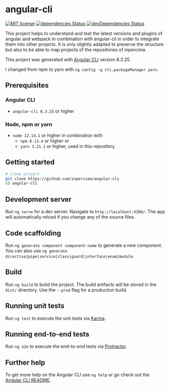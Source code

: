 # angular-cli

[![MIT license](https://img.shields.io/badge/license-MIT-blue.svg)](./LICENSE.md)
[![dependencies Status](https://david-dm.org/inpercima/angular-cli/status.svg)](https://david-dm.org/inpercima/angular-cli)
[![devDependencies Status](https://david-dm.org/inpercima/angular-cli/dev-status.svg)](https://david-dm.org/inpercima/angular-cli?type=dev)

This project helps to understand and test the latest versions and plugins of angular and webpack in combination with angular-cli in order to integrate them into other projects.
It is only slightly adapted to preserve the structure but also to be able to map projects of the repositories of inpercima.

This project was generated with [Angular CLI](https://github.com/angular/angular-cli) version 8.3.25.

I changed from npm to yarn with `ng config -g cli.packageManager yarn`.

## Prerequisites

### Angular CLI

* `angular-cli 8.3.25` or higher

### Node, npm or yarn

* `node 12.14.1` or higher in combination with
  * `npm 6.13.4` or higher or
  * `yarn 1.21.1` or higher, used in this repository

## Getting started

```bash
# clone project
git clone https://github.com/inpercima/angular-cli
cd angular-cli
```

## Development server

Run `ng serve` for a dev server. Navigate to `http://localhost:4200/`. The app will automatically reload if you change any of the source files.

## Code scaffolding

Run `ng generate component component-name` to generate a new component. You can also use `ng generate directive|pipe|service|class|guard|interface|enum|module`.

## Build

Run `ng build` to build the project. The build artifacts will be stored in the `dist/` directory. Use the `--prod` flag for a production build.

## Running unit tests

Run `ng test` to execute the unit tests via [Karma](https://karma-runner.github.io).

## Running end-to-end tests

Run `ng e2e` to execute the end-to-end tests via [Protractor](http://www.protractortest.org/).

## Further help

To get more help on the Angular CLI use `ng help` or go check out the [Angular CLI README](https://github.com/angular/angular-cli/blob/master/README.md).
